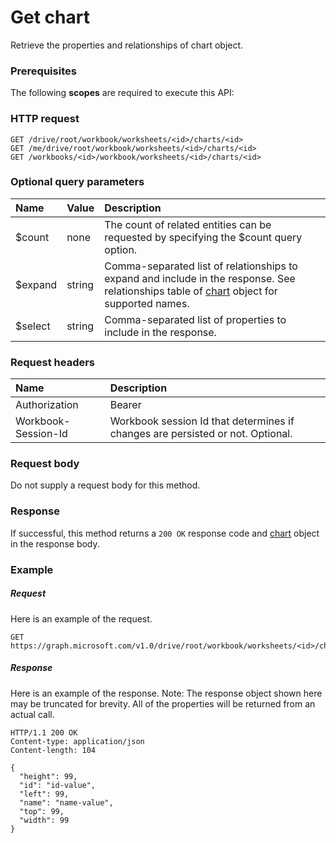 # Get chart

Retrieve the properties and relationships of chart object.
### Prerequisites
The following **scopes** are required to execute this API: 
### HTTP request
<!-- { "blockType": "ignored" } -->
```http
GET /drive/root/workbook/worksheets/<id>/charts/<id>
GET /me/drive/root/workbook/worksheets/<id>/charts/<id>
GET /workbooks/<id>/workbook/worksheets/<id>/charts/<id>
```
### Optional query parameters
|Name|Value|Description|
|:---------------|:--------|:-------|
|$count|none|The count of related entities can be requested by specifying the $count query option.|
|$expand|string|Comma-separated list of relationships to expand and include in the response. See relationships table of [chart](../resources/chart.md) object for supported names. |
|$select|string|Comma-separated list of properties to include in the response.|

### Request headers
| Name      |Description|
|:----------|:----------|
| Authorization  | Bearer <code>|
| Workbook-Session-Id  | Workbook session Id that determines if changes are persisted or not. Optional.|

### Request body
Do not supply a request body for this method.
### Response
If successful, this method returns a `200 OK` response code and [chart](../resources/chart.md) object in the response body.
### Example
##### Request
Here is an example of the request.
<!-- {
  "blockType": "request",
  "name": "get_chart"
}-->
```http
GET https://graph.microsoft.com/v1.0/drive/root/workbook/worksheets/<id>/charts/<id>
```
##### Response
Here is an example of the response. Note: The response object shown here may be truncated for brevity. All of the properties will be returned from an actual call.
<!-- {
  "blockType": "response",
  "truncated": true,
  "@odata.type": "microsoft.graph.chart"
} -->
```http
HTTP/1.1 200 OK
Content-type: application/json
Content-length: 104

{
  "height": 99,
  "id": "id-value",
  "left": 99,
  "name": "name-value",
  "top": 99,
  "width": 99
}
```

<!-- uuid: 8fcb5dbc-d5aa-4681-8e31-b001d5168d79
2015-10-25 14:57:30 UTC -->
<!-- {
  "type": "#page.annotation",
  "description": "Get chart",
  "keywords": "",
  "section": "documentation",
  "tocPath": ""
}-->